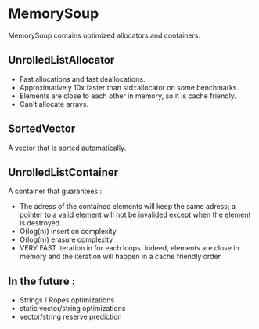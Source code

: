 # MemorySoup

MemorySoup contains optimized allocators and containers.

## UnrolledListAllocator
- Fast allocations and fast deallocations.
- Approximatively 10x faster than std::allocator on some benchmarks.
- Elements are close to each other in memory, so it is cache friendly.
- Can't allocate arrays. 

## SortedVector
A vector that is sorted automatically.

## UnrolledListContainer
A container that guarantees : 
- The adress of the contained elements will keep the same adress; a pointer to a valid element will not be invalided except when the element is destroyed.
- O(log(n)) insertion complexity
- O(log(n)) erasure complexity
- VERY FAST iteration in for each loops. Indeed, elements are close in memory and the iteration will happen in a cache friendly order.

## In the future : 
- Strings / Ropes optimizations
- static vector/string optimizations
- vector/string reserve prediction
